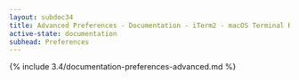 ```yaml
---
layout: subdoc34
title: Advanced Preferences - Documentation - iTerm2 - macOS Terminal Replacement
active-state: documentation
subhead: Preferences
---
```

{% include 3.4/documentation-preferences-advanced.md %}
